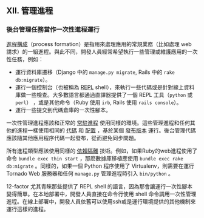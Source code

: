 ## XII. 管理進程
### 後台管理任務當作一次性進程運行

[進程構成](./concurrency)（process formation）是指用來處理應用的常規業務（比如處理 web 請求）的一組進程。與此不同，開發人員經常希望執行一些管理或維護應用的一次性任務，例如：

* 運行資料庫遷移（Django 中的 `manage.py migrate`, Rails 中的 `rake db:migrate`）。
* 運行一個控制台（也被稱為 [REPL](http://en.wikipedia.org/wiki/Read-eval-print_loop) shell），來執行一些代碼或是針對線上資料庫做一些檢查。大多數語言都通過直譯器提供了一個 REPL 工具（`python` 或 `perl`） ，或是其他命令（Ruby 使用 `irb`, Rails 使用 `rails console`）。
* 運行一些提交到代碼倉庫的一次性腳本。

一次性管理進程應該和正常的 [常駐進程](./processes) 使用同樣的環境。這些管理進程和任何其他的進程一樣使用相同的 [代碼](./codebase) 和 [配置](./config) ，基於某個 [發布版本](./build-release-run) 運行。後台管理代碼應該隨其他應用程序代碼一起發布，從而避免同步問題。

所有進程類型應該使用同樣的 [依賴隔離](./dependencies) 技術。例如，如果Ruby的web進程使用了命令 `bundle exec thin start` ，那麽數據庫移植應使用 `bundle exec rake db:migrate` 。同樣的，如果一個 Python 程序使用了 Virtualenv，則需要在運行 Tornado Web 服務器和任何 `manage.py` 管理進程時引入 `bin/python` 。

12-factor 尤其青睞那些提供了 REPL shell 的語言，因為那會讓運行一次性腳本變得簡單。在本地部署中，開發人員直接在命令行使用 shell 命令調用一次性管理進程。在線上部署中，開發人員依舊可以使用ssh或是運行環境提供的其他機制來運行這樣的進程。
